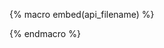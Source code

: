 {% macro embed(api_filename) %}
<swagger-ui src="./openapispec/{{ api_filename }}" />
<script type="text/javascript" src="/assets/javascripts/scroll.js"></script>
{% endmacro %}